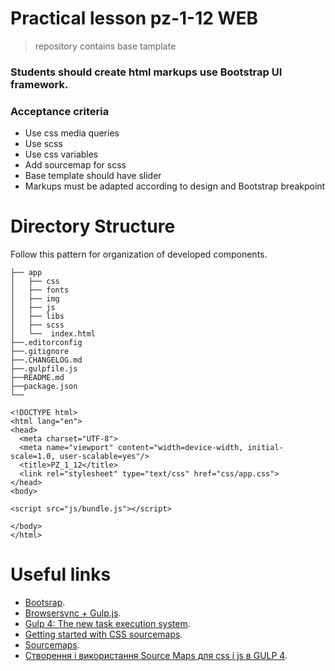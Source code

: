# Practical lesson pz-1-12 WEB
> repository contains base tamplate

### Students should create html markups use Bootstrap UI framework.

### Acceptance criteria

* Use css media queries
* Use scss
* Use css variables
* Add sourcemap for scss
* Base template should have slider
* Markups must be adapted according to design and Bootstrap breakpoint

# Directory Structure

Follow this pattern for organization of developed components.

```
├── app
│   ├── css
│   ├── fonts
│   ├── img
│   ├── js
│   ├── libs
│   ├── scss
│   └──  index.html 
├──.editorconfig
├──.gitignore
├──.CHANGELOG.md
├──.gulpfile.js
├──README.md
├──package.json
└── 
```

```
<!DOCTYPE html>
<html lang="en">
<head>
  <meta charset="UTF-8">
  <meta name="viewport" content="width=device-width, initial-scale=1.0, user-scalable=yes"/>
  <title>PZ_1_12</title>
  <link rel="stylesheet" type="text/css" href="css/app.css">
</head>
<body>

<script src="js/bundle.js"></script>

</body>
</html>
```

# Useful links
* [Bootsrap](https://getbootstrap.com/).
* [Browsersync + Gulp.js](https://browsersync.io/docs/gulp#gulp-sass-css).
* [Gulp 4: The new task execution system](https://fettblog.eu/gulp-4-parallel-and-series/).
* [Getting started with CSS sourcemaps](https://medium.com/@toolmantim/getting-started-with-css-sourcemaps-and-in-browser-sass-editing-b4daab987fb0).
* [Sourcemaps](https://symfonycasts.com/screencast/gulp/sourcemaps).
* [Створення і використання Source Maps для css і js в GULP 4](https://denis-creative.com/source-maps-gulp-4/#).
